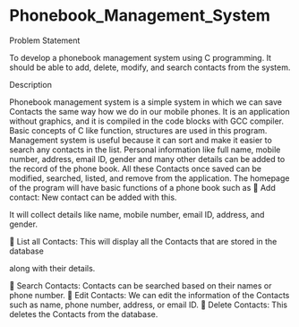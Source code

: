 # Phonebook_Management_System

Problem Statement

To develop a phonebook management system using C programming. It should be able to
add, delete, modify, and search contacts from the system.

Description

Phonebook management system is a simple system in which we can save Contacts the same
way how we do in our mobile phones. It is an application without graphics, and it is
compiled in the code blocks with GCC compiler. Basic concepts of C like function, structures
are used in this program.
Management system is useful because it can sort and make it easier to search any contacts
in the list. Personal information like full name, mobile number, address, email ID, gender
and many other details can be added to the record of the phone book. All these Contacts
once saved can be modified, searched, listed, and remove from the application.
The homepage of the program will have basic functions of a phone book such as
 Add contact: New contact can be added with this.

It will collect details like name, mobile number, email ID, address, and
gender.

 List all Contacts: This will display all the Contacts that are stored in the database

along with their details.

 Search Contacts: Contacts can be searched based on their names or phone number.
 Edit Contacts: We can edit the information of the Contacts such as name, phone
number, address, or email ID.
 Delete Contacts: This deletes the Contacts from the database.
